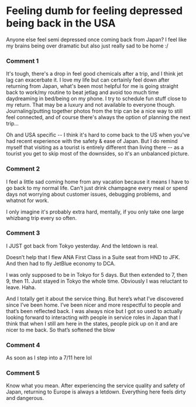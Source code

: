 # Feeling dumb for feeling depressed being back in the USA

Anyone else feel semi depressed once coming back from Japan? I feel like my brains being over dramatic but also just really sad to be home :/

### Comment 1

It's tough, there's a drop in feel good chemicals after a trip, and I think jet lag can exacerbate it. I love my life but can certainly feel down after returning from Japan, what's been most helpful for me is going straight back to work/my routine to beat jetlag and avoid too much time daydreaming in bed/being on my phone. I try to schedule fun stuff close to my return. That may be a luxury and not available to everyone though. Journaling/putting together photos from the trip can be a nice way to still feel connected, and of course there's always the option of planning the next trip...

Oh and USA specific -- I think it's hard to come back to the US when you've had recent experience with the safety & ease of Japan. But I do remind myself that visiting as a tourist is entirely different than living there -- as a tourist you get to skip most of the downsides, so it's an unbalanced picture.

### Comment 2

I feel a little sad coming home from any vacation because it means I have to go back to my normal life. Can't just drink champagne every meal or spend days not worrying about customer issues, debugging problems, and whatnot for work.

I only imagine it's probably extra hard, mentally, if you only take one large whizbang trip every so often.

### Comment 3

I JUST got back from Tokyo yesterday. And the letdown is real. 

Doesn’t help that I flew ANA First Class in a Suite seat from HND to JFK. And then had to fly JetBlue economy to DCA. 

I was only supposed to be in Tokyo for 5 days. But then extended to 7, then 9, then 11. Just stayed in Tokyo the whole time. Obviously I was reluctant to leave. Haha. 

And I totally get it about the service thing. But here’s what I’ve discovered since I’ve been home. I’ve been nicer and more respectful to people and that’s been reflected back. I was always nice but I got so used to actually looking forward to interacting with people in service roles in Japan that I think that when I still am here in the states, people pick up on it and are nicer to me back. So that’s softened the blow

### Comment 4

As soon as I step into a 7/11 here lol

### Comment 5

Know what you mean. After experiencing the service quality and safety of Japan, returning to Europe is always a letdown. Everything here feels dirty and dangerous.

